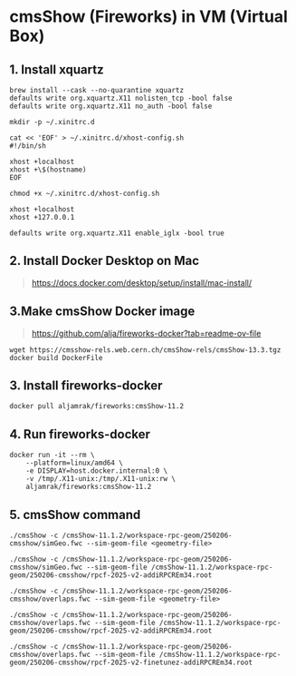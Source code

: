 # cmsShow (Fireworks) in VM (Virtual Box)

## 1. Install xquartz
```
brew install --cask --no-quarantine xquartz
defaults write org.xquartz.X11 nolisten_tcp -bool false
defaults write org.xquartz.X11 no_auth -bool false

mkdir -p ~/.xinitrc.d

cat << 'EOF' > ~/.xinitrc.d/xhost-config.sh
#!/bin/sh

xhost +localhost
xhost +\$(hostname)
EOF

chmod +x ~/.xinitrc.d/xhost-config.sh

xhost +localhost
xhost +127.0.0.1

defaults write org.xquartz.X11 enable_iglx -bool true
```

## 2. Install Docker Desktop on Mac
> https://docs.docker.com/desktop/setup/install/mac-install/

## 3.Make cmsShow Docker image
> https://github.com/alja/fireworks-docker?tab=readme-ov-file
```
wget https://cmsshow-rels.web.cern.ch/cmsShow-rels/cmsShow-13.3.tgz
docker build DockerFile
```
## 3. Install fireworks-docker
```
docker pull aljamrak/fireworks:cmsShow-11.2
```
## 4. Run fireworks-docker
```
docker run -it --rm \
    --platform=linux/amd64 \
    -e DISPLAY=host.docker.internal:0 \
    -v /tmp/.X11-unix:/tmp/.X11-unix:rw \
    aljamrak/fireworks:cmsShow-11.2
```


## 5. cmsShow command
```
./cmsShow -c /cmsShow-11.1.2/workspace-rpc-geom/250206-cmsshow/simGeo.fwc --sim-geom-file <geometry-file>

./cmsShow -c /cmsShow-11.1.2/workspace-rpc-geom/250206-cmsshow/simGeo.fwc --sim-geom-file /cmsShow-11.1.2/workspace-rpc-geom/250206-cmsshow/rpcf-2025-v2-addiRPCREm34.root 

./cmsShow -c /cmsShow-11.1.2/workspace-rpc-geom/250206-cmsshow/overlaps.fwc --sim-geom-file <geometry-file> 

./cmsShow -c /cmsShow-11.1.2/workspace-rpc-geom/250206-cmsshow/overlaps.fwc --sim-geom-file /cmsShow-11.1.2/workspace-rpc-geom/250206-cmsshow/rpcf-2025-v2-addiRPCREm34.root 

./cmsShow -c /cmsShow-11.1.2/workspace-rpc-geom/250206-cmsshow/overlaps.fwc --sim-geom-file /cmsShow-11.1.2/workspace-rpc-geom/250206-cmsshow/rpcf-2025-v2-finetunez-addiRPCREm34.root 
```